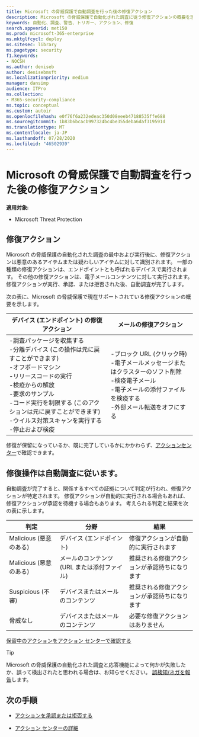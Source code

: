 ```yaml
---
title: Microsoft の脅威保護で自動調査を行った後の修復アクション
description: Microsoft の脅威保護で自動化された調査に従う修復アクションの概要を理解する
keywords: 自動化、調査、警告、トリガー、アクション、修復
search.appverid: met150
ms.prod: microsoft-365-enterprise
ms.mktglfcycl: deploy
ms.sitesec: library
ms.pagetype: security
f1.keywords:
- NOCSH
ms.author: deniseb
author: denisebmsft
ms.localizationpriority: medium
manager: dansimp
audience: ITPro
ms.collection:
- M365-security-compliance
ms.topic: conceptual
ms.custom: autoir
ms.openlocfilehash: e0f76f6a232edeac350d08eeeb47188535ffe688
ms.sourcegitcommit: 1b83b6bcacb997324bc4be355deba6daf319591d
ms.translationtype: MT
ms.contentlocale: ja-JP
ms.lasthandoff: 07/28/2020
ms.locfileid: "46502939"
---
```

# <a name="remediation-actions-following-automated-investigations-in-microsoft-threat-protection"></a>Microsoft の脅威保護で自動調査を行った後の修復アクション

**適用対象:**
- Microsoft Threat Protection


## <a name="remediation-actions"></a>修復アクション

Microsoft の脅威保護の自動化された調査の最中および実行後に、修復アクションは悪意のあるアイテムまたは疑わしいアイテムに対して識別されます。 一部の種類の修復アクションは、エンドポイントとも呼ばれるデバイスで実行されます。 その他の修復アクションは、電子メールコンテンツに対して実行されます。 修復アクションが実行、承認、または拒否された後、自動調査が完了します。

次の表に、Microsoft の脅威保護で現在サポートされている修復アクションの概要を示します。 

|デバイス (エンドポイント) の修復アクション  |メールの修復アクション  |
|---------|---------|
|-調査パッケージを収集する <br/>-分離デバイス (この操作は元に戻すことができます)<br/>-オフボードマシン <br/>-リリースコードの実行 <br/>-検疫からの解放 <br/>-要求のサンプル <br/>-コード実行を制限する (このアクションは元に戻すことができます) <br/>-ウイルス対策スキャンを実行する <br/>-停止および検疫      |-ブロック URL (クリック時)<br/>-電子メールメッセージまたはクラスターのソフト削除<br/>-検疫電子メール<br/>-電子メールの添付ファイルを検疫する<br/>-外部メール転送をオフにする          |

修復が保留になっているか、既に完了しているかにかかわらず、[アクションセンター](https://docs.microsoft.com/microsoft-365/security/mtp/mtp-action-center)で確認できます。

## <a name="remediation-actions-follow-automated-investigations"></a>修復操作は自動調査に従います。

自動調査が完了すると、関係するすべての証拠について判定が行われ、修復アクションが特定されます。 修復アクションが自動的に実行される場合もあれば、修復アクションが承認を待機する場合もあります。 考えられる判定と結果を次の表に示します。

|判定    |分野    |結果|
|------|------|------|
|Malicious (悪意のある)    |デバイス (エンドポイント)    |修復アクションが自動的に実行されます|
|Malicious (悪意のある)    |メールのコンテンツ (URL または添付ファイル) | 推奨される修復アクションが承認待ちになります|
|Suspicious (不審)    |デバイスまたはメールのコンテンツ |推奨される修復アクションが承認待ちになります|
|脅威なし    |デバイスまたはメールのコンテンツ    |必要な修復アクションはありません|

[保留中のアクションをアクション センターで確認する](mtp-autoir-actions.md#review-a-pending-action-in-the-action-center)

> [!TIP]
> Microsoft の脅威保護の自動化された調査と応答機能によって何かが失敗したか、誤って検出されたと思われる場合は、お知らせください。 [誤検知/ネガを報告](mtp-autoir-report-false-positives-negatives.md)します。

## <a name="next-steps"></a>次の手順

- [アクションを承認または拒否する](https://docs.microsoft.com/microsoft-365/security/mtp/mtp-autoir-actions)

- [アクション センターの詳細](https://docs.microsoft.com/microsoft-365/security/mtp/mtp-action-center)
